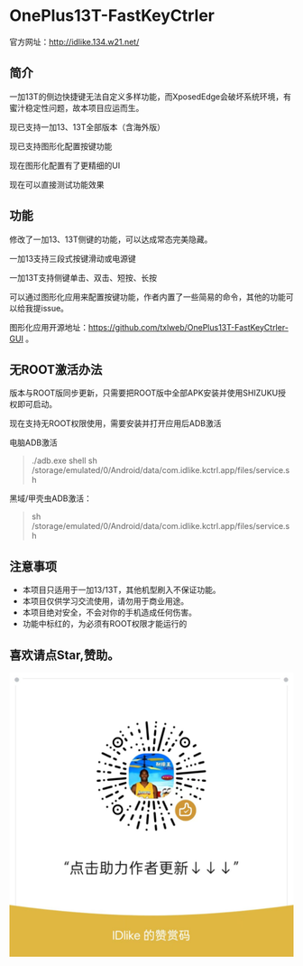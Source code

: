 # OnePlus13T-FastKeyCtrler
官方网址：http://idlike.134.w21.net/
## 简介

一加13T的侧边快捷键无法自定义多样功能，而XposedEdge会破坏系统环境，有蜜汁稳定性问题，故本项目应运而生。

现已支持一加13、13T全部版本（含海外版）

现已支持图形化配置按键功能

现在图形化配置有了更精细的UI

现在可以直接测试功能效果

## 功能

修改了一加13、13T侧键的功能，可以达成常态完美隐藏。

一加13支持三段式按键滑动或电源键

一加13T支持侧键单击、双击、短按、长按

可以通过图形化应用来配置按键功能，作者内置了一些简易的命令，其他的功能可以给我提issue。

图形化应用开源地址：https://github.com/txlweb/OnePlus13T-FastKeyCtrler-GUI 。

## 无ROOT激活办法

版本与ROOT版同步更新，只需要把ROOT版中全部APK安装并使用SHIZUKU授权即可启动。

现在支持无ROOT权限使用，需要安装并打开应用后ADB激活

电脑ADB激活

> ./adb.exe shell sh /storage/emulated/0/Android/data/com.idlike.kctrl.app/files/service.sh

黑域/甲壳虫ADB激活：

> sh /storage/emulated/0/Android/data/com.idlike.kctrl.app/files/service.sh





## 注意事项
- 本项目只适用于一加13/13T，其他机型刷入不保证功能。
- 本项目仅供学习交流使用，请勿用于商业用途。
- 本项目绝对安全，不会对你的手机造成任何伤害。
- 功能中标红的，为必须有ROOT权限才能运行的

## 喜欢请点Star,赞助。
![zz.jpg](zz.jpg)